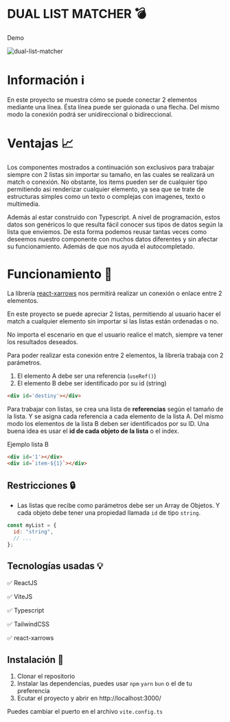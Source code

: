 # DUAL LIST MATCHER 💣

Demo

![dual-list-matcher](https://firebasestorage.googleapis.com/v0/b/storage-images-5578f.appspot.com/o/GLOBAL%2Fdual-list-matcher%2FScreenshot%202024-03-31%20010600.png?alt=media&token=d0e657d5-0e76-4737-afd0-d5e8aa08492d)

# Información ℹ️

En este proyecto se muestra cómo se puede conectar 2 elementos mediante una línea. Ésta línea puede ser guionada o una flecha. Del mismo modo la conexión podrá ser unidireccional o bidireccional.

# Ventajas 📈
Los componentes mostrados a continuación son exclusivos para trabajar siempre con 2 listas sin importar su tamaño, en las cuales se realizará un match o conexión. No obstante, los items pueden ser de cualquier tipo permitiendo asi renderizar cualquier elemento, ya sea que se trate de estructuras simples como un texto o complejas con imagenes, texto o multimedia.

Además al estar construido con Typescript. A nivel de programación,  estos datos son genéricos lo que resulta fácil conocer sus tipos de datos según la lista que enviemos. De esta forma podemos reusar tantas veces como deseemos nuestro componente con muchos datos diferentes y sin afectar su funcionamiento. Además de que nos ayuda el autocompletado. 

# Funcionamiento  🚀

La librería [react-xarrows](https://www.npmjs.com/package/react-xarrows) nos permitirá realizar un conexión o enlace entre 2 elementos. 

En este proyecto se puede apreciar 2 listas, permitiendo al usuario hacer el match a cualquier elemento sin importar si las listas están ordenadas o no. 

No importa el escenario en que el usuario realice el match, siempre va tener los resultados deseados. 

Para poder realizar esta conexión entre 2 elementos, la librería trabaja con 2 parámetros. 
1. El elemento A debe ser una referencia (`useRef()`)
2. El elemento B debe ser identificado por su id (string) 
```html
<div id='destiny'></div>
```

Para trabajar con listas, se crea una lista de **referencias** según el tamaño de la lista. Y se asigna cada referencia a cada elemento de la lista A. Del mismo modo los elementos de la lista B deben ser identificados por su ID. Una buena idea es usar el **id de cada objeto de la lista** o el index. 

Ejemplo lista B
```html
<div id='1'></div>
<div id=`item-${1}`></div>
```


## Restricciones 🔒

- Las listas que recibe como parámetros debe ser un Array de Objetos. Y cada objeto debe tener una propiedad llamada `id` de tipo `string`.

```js
const myList = {
  id: "string",
  // ...
};
```

## Tecnologías usadas 💡
✅ ReactJS

✅ ViteJS

✅ Typescript

✅ TailwindCSS

✅ react-xarrows


## Instalación 💽

1. Clonar el repositorio
2. Instalar las dependencias, puedes usar `npm` `yarn` `bun` o el de tu preferencia
3. Ecutar el proyecto y abrir en http://localhost:3000/

Puedes cambiar el puerto en el archivo `vite.config.ts`
